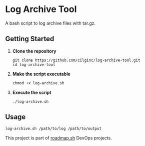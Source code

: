 # Log Archive Tool
A bash script to log archive files with tar.gz.

## Getting Started
1. **Clone the repository**
    ```
    git clone https://github.com/cilginc/log-archive-tool.git
    cd log-archive-tool
    ```

2. **Make the script executable**
    ```
    chmod +x log-archive.sh
    ```
3. **Execute the script**  
    ```
    ./log-archive.sh
    ```
## Usage
    log-archive.sh /path/to/log /path/to/output
This project is part of [roadmap.sh](https://roadmap.sh/projects/log-archive-tool) DevOps projects.
